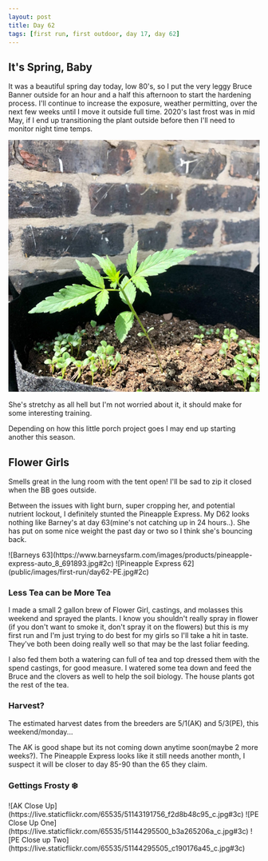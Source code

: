 ```yaml
---
layout: post
title: Day 62
tags: [first run, first outdoor, day 17, day 62]
---
```


## It's Spring, Baby

It was a beautiful spring day today, low 80's, so I put the very leggy Bruce Banner outside for an hour and a half this afternoon to start the hardening process. I'll continue to increase the exposure, weather permitting, over the next few weeks until I move it outside full time. 2020's last frost was in mid May, if I end up transitioning the plant outside before then I'll need to monitor night time temps.

![Sun's Out](public/images/first-run/day17-bruce.jpg#75)

She's stretchy as all hell but I'm not worried about it, it should make for some interesting training.  

Depending on how this little porch project goes I may end up starting another this season.

## Flower Girls

Smells great in the lung room with the tent open! I'll be sad to zip it closed when the BB goes outside.

Between the issues with light burn, super cropping her, and potential nutrient lockout, I definitely stunted the Pineapple Express. My D62 looks nothing like Barney's at day 63(mine's not catching up in 24 hours..). She has put on some nice weight the past day or two so I think she's bouncing back.

<span class="pic-row">
![Barneys 63](https://www.barneysfarm.com/images/products/pineapple-express-auto_8_691893.jpg#2c)
![Pineapple Express 62](public/images/first-run/day62-PE.jpg#2c)
</span>

### Less Tea can be More Tea

I made a small 2 gallon brew of Flower Girl, castings, and molasses this weekend and sprayed the plants. I know you shouldn't really spray in flower (if you don't want to smoke it, don't spray it on the flowers) but this is my first run and I'm just trying to do best for my girls so I'll take a hit in taste. They've both been doing really well so that may be the last foliar feeding.

I also fed them both a watering can full of tea and top dressed them with the spend castings, for good measure. I watered some tea down and feed the Bruce and the clovers as well to help the soil biology. The house plants got the rest of the tea.

### Harvest?

The estimated harvest dates from the breeders are 5/1(AK) and 5/3(PE), this weekend/monday...

The AK is good shape but its not coming down anytime soon(maybe 2 more weeks?). The Pineapple Express looks like it still needs another month, I suspect it will be closer to day 85-90 than the 65 they claim. 

### Gettings Frosty ❄️

<span class="pic-row">
![AK Close Up](https://live.staticflickr.com/65535/51143191756_f2d8b48c95_c.jpg#3c)
![PE Close Up One](https://live.staticflickr.com/65535/51144295500_b3a265206a_c.jpg#3c)
![PE Close up Two](https://live.staticflickr.com/65535/51144295505_c190176a45_c.jpg#3c)
</span>